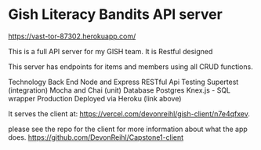 # Gish Literacy Bandits API server

https://vast-tor-87302.herokuapp.com/

This is a full API server for my GISH team. It is Restful designed

This server has endpoints for items and members using all CRUD functions. 

Technology
  Back End
    Node and Express
    RESTful Api
Testing
  Supertest (integration)
  Mocha and Chai (unit)
Database
  Postgres
  Knex.js - SQL wrapper
Production
  Deployed via Heroku (link above)


It serves the client at:
https://vercel.com/devonreihl/gish-client/n7e4qfxev. 

please see the repo for the client for more information about what the app does. 
https://github.com/DevonReihl/Capstone1-client

